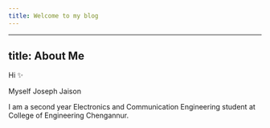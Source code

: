 ```yaml
---
title: Welcome to my blog
---
```


---
title: About Me
---
Hi :sparkles: 

Myself Joseph Jaison  

I am a second year Electronics and Communication Engineering student at College of Engineering Chengannur.

